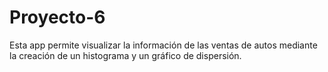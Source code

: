 # Proyecto-6
Esta app permite visualizar la información de las ventas de autos mediante la creación de un histograma y un gráfico de dispersión.